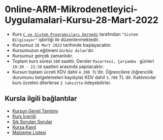 # 0nline-ARM-Mikrodenetleyici-Uygulamalari-Kursu-28-Mart-2022

+ Kurs [`C ve Sistem Programcıları Derneği`](http://www.csystem.org/) tarafından `"Sistem Bilgisayar"` işbirliği ile düzenlenmektedir.
+ Kursumuz `28 Mart 2022` tarihinde başlayacaktır.
+ Kursumuzun eğitmeni `Gürbüz Aslan`'dır.
+ Kursumuz gerçek zamanlıdır.
+ Toplam kurs süresi `100` saattir. Dersler `Pazartesi, Çarşamba ` günleri `19:30 - 22:30` saatleri arasında yapılacaktır.
+ Kursun toplam ücreti KDV dahil `4.200 TL`‘dir. Öğrencilere (öğrencilik durumunu belgelemeleri kaydıyla) KDV dahil `3.700` TL dir. Katılımcılar kurs ücretini dilerlerse `2 taksitte` ödeyebilirler.

## Kursla ilgili bağlantılar
+ [Kursun Genel Tanıtımı](https://github.com/CSD-1993/Online-ARM-Mikrodenetleyici-Uygulamalari-Kursu-29-Mart-2022/blob/main/kurs_tanitimi.md)
+ [Kurs İçeriği](https://github.com/CSD-1993/Online-ARM-Mikrodenetleyici-Uygulamalari-Kursu-29-Mart-2022/blob/main/kurs_icerigi.md)
+ [Sık Sorulan Sorular](https://github.com/CSD-1993/Online-ARM-Mikrodenetleyici-Uygulamalari-Kursu-29-Mart-2022/blob/main/sss.md)
+ [Kursa Kayıt](  https://zoom.us/meeting/register/tJEpc-ivrzgjGNJc0sbzHczk1EVkTCtB2Q_c)
+ [Malzeme Listesi](https://github.com/CSD-1993/Online-ARM-Mikrodenetleyici-Uygulamalari-Kursu-29-Mart-2022/blob/main/malzemelistesi.md)
